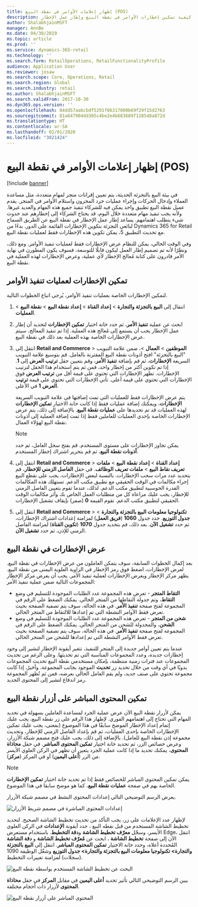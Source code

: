 ```yaml
---
title: إظهار إعلامات الأوامر في نقطة البيع (POS)
description: يصف هذا الموضوع كيفية تمكين إخطارات الأوامر في نقطة البيع وإطار عمل الإخطار.
author: ShalabhjainMSFT
manager: AnnBe
ms.date: 04/30/2019
ms.topic: article
ms.prod: ''
ms.service: dynamics-365-retail
ms.technology: ''
ms.search.form: RetailOperations, RetailFunctionalityProfile
audience: Application User
ms.reviewer: josaw
ms.search.scope: Core, Operations, Retail
ms.search.region: Global
ms.search.industry: retail
ms.author: ShalabhjainMSFT
ms.search.validFrom: 2017-10-30
ms.dyn365.ops.version: ''
ms.openlocfilehash: 04dd57aabcbdf5291f06317800b69f29f15d2763
ms.sourcegitcommit: 81a647904dd305c4be2e4b683689f128548a872d
ms.translationtype: HT
ms.contentlocale: ar-SA
ms.lasthandoff: 02/01/2020
ms.locfileid: "3021424"
---
```

# <a name="show-order-notifications-in-the-point-of-sale-pos"></a>إظهار إعلامات الأوامر في نقطة البيع (POS)

[!include [banner](includes/banner.md)]

في بيئة البيع بالتجزئة الحديثة، يتم تعيين إقرانات متجر لمهام متعددة، مثل مساعدة العملاء وإدخال الحركات وإجراء عمليات جرد المخزون واستلام الأوامر في المتجر. يقدم عميل نقطة البيع تطبيق واحد يمكن فيه للشركاء تنفيذ جميع هذه المهام والعديد غيرها. ولأنه يجب تنفيذ مهام متعددة خلال اليوم، قد يحتاج الشركاء إلى إخطارهم عند حدوث شيء يتطلب اهتمامهم. يساعد إطار عمل الإخطار في نقطة البيع عن الطريق السماح لبائعي التجزئة بتكوين الإخطارات القائمة على الدور. بدءًا من Dynamics 365 for Retail مع تحديث التطبيق 5، يمكن تكوين هذه الإخطارات فقط لعمليات نقطة البيع.


وفي الوقت الحالي، يمكن للنظام عرض الإخطارات فقط لعمليات تنفيذ الأوامر. ومع ذلك، ونظرًا لأنه تم تصميم إطار العمل ليكون قابلًا للتوسعة، فسوف يكون المطورن في نهاية الأمر قادرون على كتابة مُعالج الإخطار لأي عملية، وعرض الإخطارات لهذه العملية في نقطة البيع.

## <a name="enable-notifications-for-order-fulfillment-operations"></a>تمكين الإخطارات لعمليات تنفيذ الأوامر

لتمكين الإخطارات الخاصة بعمليات تنفيذ الأوامر، يُرجى اتباع الخطوات التالية.

1. انتقال إلى **البيع بالتجزئة والتجارة** &gt; **إعداد القناة** &gt; **إعداد نقطة البيع** &gt; **نقطة البيع** &gt; **العمليات**.
2. ابحث عن عملية **تنفيذ الأمر**، ثم حدد خانة اختيار **تمكين الإخطارات** لتحديد أن إطار عمل الإخطار يجب أن يستمع إلى مُعالج هذه العملية. إذا تم تنفيذ المعالج، سيتم عرض الإخطارات الخاصة بهذه العملية بعد ذلك في نقطة البيع.
3. انتقل إلى **Retail and Commerce** &gt; **الموظفين** &gt; **العمال** &gt;، ضمن علامة التبويب "البيع بالتجزئة" افتح أذونات نقطة البيع المقترنة بالعامل. قم بتوسيع علامة التبويب السريعة **الإخطارات**، ثم قم بإضافة **تنفيذ الأمر**، وقم بتعيين حقل **ترتيب العرض** إلى **1**. إذا تم تكوين أكثر من إخطار واحد، فمن ثم يتم استخدام هذا الحقل لترتيب الإخطارات. تظهر الإخطارات التي تحتوي على قيمة أقل من **ترتيب العرض** فوق الإخطارات التي تحتوي على قيمة أعلى. تأتي الإخطارات التي تحتوي على قيمة **ترتيب العرض** **1** في الأعلى.

    يتم عرض الإخطارات فقط للعمليات التي تمت إضافتها في علامة التبويب السريعة **الإخطارات**، ويمكنك إضافة عمليات فقط إذا كانت خانة الاختيار **تمكين الإخطارات** لهذه العمليات قد تم تحديدها على **عمليات نقطة البيع**. بالإضافة إلى ذلك، يتم عرض الإخطارات الخاصة بإحدي العمليات للعاملين فقط إذا تمت إضافة العملية إلى أذونات نقطة البيع لهؤلاء العمال.

    > [!NOTE]
    > يمكن تجاوز الإخطارات على مستوى المستخدم. قم بفتح سجل العامل، ثم حدد **أذونات نقطة البيع**، ثم قم بتحرير اشتراك إخطار المستخدم.

4. انتقل إلى **Retail and Commerce** &gt; **إعداد القناة** &gt; **إعداد نقطة البيع** &gt; **ملفات تعريف نقاط البيع** &gt; **ملفات تعريف الوظائف**. في حقل **الفاصل الزمني للإخطار**، قم بتحديد عدد مرات سحب الإخطارات. بالنسبة لبعض الإخطارات، يجب على نقطع البيع إجراء مكالمات في الوقت الحقيقي مع تطبيق مكتب الدعم. تستهلك هذه المكالمات القدرة الحوسبية لتطبيق مكتب الدعم. لذلك، عندما تقوم بتعيين الفاصل الزمني للإخطار، يجب عليك مراعاة كل من متطلبات العمل الخاص بك وأثر مكالمات الوقت الحقيقي لتطبيق مكتب الدعم. تقوم القيمة **0** (صفر) بإيقاف تشغيل الإخطارات.
5. انتقل إلى **Retail and Commerce** &gt; **تكنولوجيا معلومات البيع بالتجزئة والتجارة** &gt; **جدول التوزيع**. حدد جدول **1060** (**فريق العمل**) لمزامنة إعدادات اشتراك الإخطارات، ثم حدد **تشغيل الآن**. بعد ذلك، قم بتحديد جدول **1070** (**تكوين القناة**) لمزامنة الفاصل الزمني للإذن، ثم حدد **تشغيل الآن**.

## <a name="view-notifications-in-the-pos"></a>عرض الإخطارات في نقطة البيع

بعد إكمال الخطوات السابقة، سوف يتمكن العاملون من عرض الإخطارات في نقطة البيع. لعرض الإخطارات، اضغط فوق رمز الإخطار في الزاوية العلوية اليمنى من نقطة البيع. يظهر مركز الإخطار ويعرض الإخطارات لعملية تنفيذ الأمر. يجب أن يعرض مركز الإخطار المجموعات التالية ضمن عملية تنفيذ الأمر:

- **التقاط المتجر‬** - تعرض هذه المجموعة عدد الطلبات الموجودة للتسليم في وضع **التقاط**، وتم جدولة التقاطها من المتجر الحالي. يمكنك الضغط على الرقم في المجموعة لفتح صفحة **تنفيذ الأمر**. في هذه الحالة، سوف يتم تصفية الصفحة بحيث تعرض فقط الأوامر النشطة التي تم إعدادها للالتقاط من المتجر الحالي.
- **شحن من المتجر** - تعرض هذه المجموعة عدد الطلبات الموجودة للتسليم في وضع **الشحن**، والمجدولة للشحن من المتجر الحالي. يمكنك الضغط على الرقم في المجموعة لفتح صفحة **تنفيذ الأمر**. في هذه الحالة، سوف يتم تصفية الصفحة بحيث تعرض فقط الأوامر النشطة التي تم إعدادها للشحن من المتجر الحالي.

عندما يتم تعيين أوامر جديدة إلى المتجر للتنفيذ، تتغير أيقونة الإخطار لتشير إلى وجود إخطارات جديدة، وعدد المجموعات المناسبة التي تم تحديثها. وعلى الرغم من تحديث المجموعات عند فترات زمنية منتظمة، بإمكان مستخدمي نقطة البيع تحديث المجموعات يدويًا في أي وقت من خلال تحديد زر **تحديث** الموجود بجانب المجموعة. وأخيرً، إذا كانت مجموعة تحتوي على صنف جديد، ولم يقم العامل الحالي بعرضه، فمن ثم تُظهر المجموعة رمز اندفاع لتشير إلى المحتوى الجديد.

## <a name="enable-live-content-on-pos-buttons"></a>تمكين المحتوى المباشر على أزرار نقطة البيع

يمكن لأزرار نقطة البيع الآن عرض عملية الجرد لمساعدة العاملين بسهولة في تحديد المهام التي تحتاج إلى اهتمامهم الفوري. لإظهار هذا الرقم على زر نقطة البيع، يجب عليك إتمام إعداد الإخطار الموضح سابقًا في هذا الموضوع (بمعنى، يجب عليك تمكين الإخطارات الخاصة بإحدى العمليات، ثم قم بإعداد الفاصل الزمني للإخطار، وتحديث مجموعة إذن نقطة البيع للعامل). بالإضافة إلى ذلك، يجب عليك فتح مصمم شبكة الأزرار، وعرض خصائص الزر، ثم تحديد خانة اختيار **تمكين المحتوى المباشر**. في حقل **محاذاة المحتوى**، يمكنك تحديد ما إذا كانت عملية الجرد يتعين أن تظهر في الركن العلوي الأيسر من الزر (**أعلى اليمين**) أو في المركز (**مركز**).

> [!NOTE]
> يمكن تمكين المحتوى المباشر للخصائص فقط إذا تم تحديد خانة اختيار **تمكين الإخطارات** الخاصة بهم في صفحة **عمليات نقطة البيع**، كما هو موضح سابقا في هذا الموضوع.

يعرض الرسم التوضيحي التالي إعدادات المحتوى النشط في مصمم شبكة الأزرار.

![إعدادات المحتوى المباشرة في مصمم شريط الأزرار](./media/ButtonGridDesigner.png "إعدادات المحتوى المباشرة في مصمم شريط الأزرار")

لإظهار عدد الإعلامات على زر، يجب التأكد من تحديث تخطيط الشاشة الصحيح. لتحديد تخطيط الشاشة المستخدم من قبل نقطه البيع ، حدد أيقونة **الإعدادات** في الركن العلوي الأيسر، وسجّل **معرّف تخطيط الشاشة** و**دقة التخطيط**. باستخدام مستعرض Edge، انتقل الآن إلى صفحة **تخطيط الشاشة** ، ابحث عن **مُعرّف تخطيط الشاشة** و **دقة الشاشة** المُحددة أعلاه، وحدد خانة الاختيار **تمكين المحتوى المباشر**. انتقل إلى **البيع بالتجزئة والتجارة\> تكنولوجيا معلومات البيع بالتجزئة والتجارة\> جدول التوزيع** وشغّل الوظيفة 1090 (سجلات) لمزامنة تغييرات التخطيط.


![البحث عن تخطيط الشاشة المستخدم بواسطة نقطه البيع](./media/Choose_screen_layout.png "البحث عن تخطيط الشاشة")

يبين الرسم التوضيحي التالي تأثير تحديد **أعلى اليمين** في مقابل **المركز** في حقل **محاذاة المحتوى** لأزرار ذات أحجام مختلفة.

![المحتوى المباشر على أزرار نقطة البيع](./media/ButtonsWithLiveContent.png "المحتوى المباشر على أزرار نقطة البيع")
